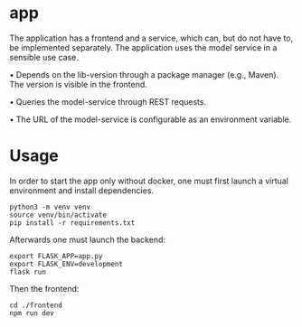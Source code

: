 # app
The application has a frontend and a service, which can, but do not have to, be implemented separately. The application uses the model service in a sensible use case.

• Depends on the lib-version through a package manager (e.g., Maven). The version is visible in the frontend.

• Queries the model-service through REST requests.

• The URL of the model-service is configurable as an environment variable.


# Usage
In order to start the app only without docker, one must first launch a virtual environment and install dependencies.
```
python3 -m venv venv
source venv/bin/activate
pip install -r requirements.txt

```

Afterwards one must launch the backend:
```
export FLASK_APP=app.py
export FLASK_ENV=development
flask run
```
Then the frontend:

```
cd ./frontend
npm run dev

```
